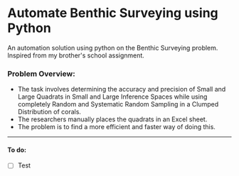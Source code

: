 # Automate Benthic Surveying using Python

An automation solution using python on the Benthic Surveying problem. Inspired from my brother's school assignment.

### Problem Overview:

- The task involves determining the accuracy and precision of Small and Large Quadrats in Small and Large Inference Spaces while using completely Random and Systematic Random Sampling in a Clumped Distribution of corals.
- The researchers manually places the quadrats in an Excel sheet.
- The problem is to find a more efficient and faster way of doing this.

---

#### To do:

- [ ] Test
